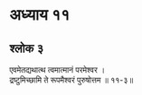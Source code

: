 # अध्याय ११

## श्लोक ३

एवमेतद्यथात्थ त्वमात्मानं परमेश्वर ।<br>द्रष्टुमिच्छामि ते रूपमैश्वरं पुरुषोत्तम ॥ ११-३॥<br><br>


